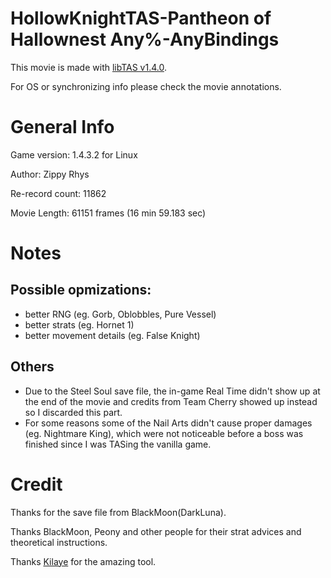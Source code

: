 # HollowKnightTAS-Pantheon of Hallownest Any%-AnyBindings

This movie is made with [libTAS v1.4.0](https://github.com/clementgallet/libTAS).

For OS or synchronizing info please check the movie annotations.

# General Info

Game version: 1.4.3.2 for Linux

Author: Zippy Rhys

Re-record count: 11862

Movie Length: 61151 frames (16 min 59.183 sec)

# Notes

## Possible opmizations: 

* better RNG (eg. Gorb, Oblobbles, Pure Vessel)
* better strats (eg. Hornet 1)
* better movement details (eg. False Knight)

## Others

* Due to the Steel Soul save file, the in-game Real Time didn't show up at the end of the movie and credits from Team Cherry showed up instead so I discarded this part.
* For some reasons some of the Nail Arts didn't cause proper damages (eg. Nightmare King), which were not noticeable before a boss was finished since I was TASing the vanilla game.

# Credit

Thanks for the save file from BlackMoon(DarkLuna).

Thanks BlackMoon, Peony and other people for their strat advices and theoretical instructions.

Thanks [Kilaye](https://github.com/clementgallet/) for the amazing tool.
